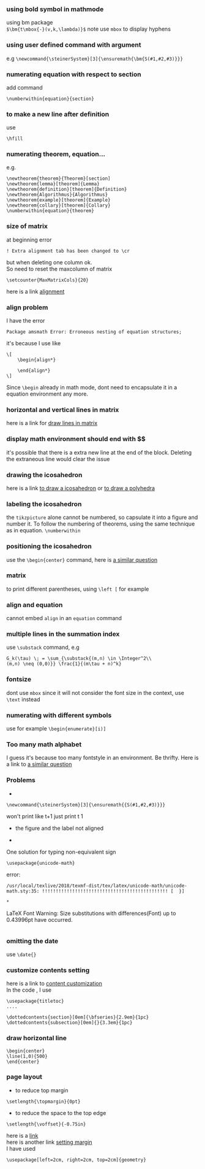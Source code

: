 ### using bold symbol in mathmode
using bm package  
`$\bm{t\mbox{-}(v,k,\lambda)}$`
note use `mbox` to display hyphens

### using user defined command with argument
e.g
`\newcommand{\steinerSystem}[3]{\ensuremath{\bm{S(#1,#2,#3)}}}` 

### numerating equation with respect to section
add command 
```
\numberwithin{equation}{section}
```

### to make a new line after definition
use 
```
\hfill
```

### numerating theorem, equation...
e.g.
```
\newtheorem{theorem}{Theorem}[section]
\newtheorem{lemma}[theorem]{Lemma}
\newtheorem{definition}[theorem]{Definition}
\newtheorem{Algorithmus}{Algorithmus}
\newtheorem{example}[theorem]{Example}
\newtheorem{collary}[theorem]{Collary}
\numberwithin{equation}{theorem}
```


### size of matrix
at beginning error
```
! Extra alignment tab has been changed to \cr
```
but when deleting one column ok.  
So need to reset the maxcolumn of matrix 
```
\setcounter{MaxMatrixCols}{20}
```  
here is a link [alignment](https://texfaq.org/FAQ-altabcr)

### align problem
I have the error
```
Package amsmath Error: Erroneous nesting of equation structures;
```
it's because I use like
```
\[
	\begin{align*}

	\end{align*}
\]
```  
Since `\begin` already in math mode, dont need to encapsulate it in a equation environment any more.

### horizontal and vertical lines in matrix

here is a link for [draw lines in matrix](https://tex.stackexchange.com/questions/253739/vertical-and-horizontal-line-in-a-matrix)
### display math environment should end with $$
it's possible that there is a extra new line at the end of the block. Deleting the extraneous line would clear the issue

### drawing the icosahedron
here is a link [to draw a icosahedron](https://tex.stackexchange.com/questions/88760/how-to-draw-an-icosahedron) or [to draw a polyhedra](https://tex.stackexchange.com/questions/17204/drawing-polyhedra-using-tikz-with-semi-transparent-and-shading-effect)
### labeling the icosahedron
the `tikzpicture` alone cannot be numbered, so capsulate it into a figure and number it. To follow the numbering of theorems, using the same technique as in equation. `\numberwithin`
### positioning the icosahedron
use the `\begin{center}` command, here is [a similar question](https://tex.stackexchange.com/questions/8625/force-figure-placement-in-text)
### matrix 
to print different parentheses, using `\left [` for example

### align and equation
cannot embed `align` in an `equation` command

### multiple lines in the summation index
use `\substack` command, e.g
```
G_k(\tau) \; = \sum_{\substack{(m,n) \in \Integer^2\\				 (m,n) \neq (0,0)}} \frac{1}{(m\tau + n)^k}
```

### fontsize
dont use `mbox` since it will not consider the font size in the context, use `\text` instead

### numerating with different symbols
use for example `\begin{enumerate}[i)]`

### Too many math alphabet
I guess it's because too many fontstyle in an environment. Be thrifty. Here is a link to [a similar question](https://tex.stackexchange.com/questions/3676/too-many-math-alphabets-error)
### Problems
*
```
\newcommand{\steinerSystem}[3]{\ensuremath{{S(#1,#2,#3)}}}
```  
won't print like t+1 just print t 1
* the figure and the label not aligned

* 
One solution for typing non-equivalent sign
```
\usepackage{unicode-math}
```  
error:
```
/usr/local/texlive/2018/texmf-dist/tex/latex/unicode-math/unicode-math.sty:35: !!!!!!!!!!!!!!!!!!!!!!!!!!!!!!!!!!!!!!!!!!!!!! [  }]

*
```
LaTeX Font Warning: Size substitutions with differences(Font) up to 0.43996pt have occurred.
```
```

### omitting the date 
use `\date{}`

###  customize contents setting
here is a link to [content customization](https://tex.stackexchange.com/questions/157396/formatting-of-the-table-of-contents)  
In the code , I use
```
\usepackage{titletoc}
....

\dottedcontents{section}[0em]{\bfseries}{2.9em}{1pc}
\dottedcontents{subsection}[0em]{}{3.3em}{1pc}
```

### draw horizontal line
```
\begin{center}
\line(1,0){500}
\end{center}
```

### page layout
* to reduce top margin
```
\setlength{\topmargin}{0pt}
```  
* to reduce the space to the top edge
```
\setlength{\voffset}{-0.75in}
```  
here is a [link](https://tex.stackexchange.com/questions/62448/remove-vertical-space-at-start-of-latex-document)  
here is another link [setting margin](https://tex.stackexchange.com/questions/46175/setting-exact-margins)  
I have used
```
\usepackage[left=2cm, right=2cm, top=2cm]{geometry}
```